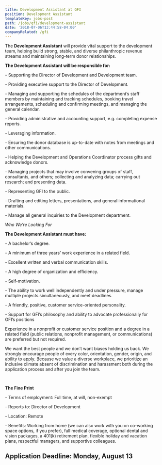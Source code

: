 ```yaml
---
title: Development Assistant at GFI
position: Development Assistant
templateKey: jobs-post
path: /jobs/gfi/development-assistant
date: '2018-07-06T13:44:58-04:00'
companyRelated: /gfi
---
```

The **Development Assistant** will provide vital support to the development team, helping build strong, stable, and diverse philanthropic revenue streams and maintaining long-term donor relationships. 

**The Development Assistant will be responsible for:**

\- Supporting the Director of Development and Development team.

\- Providing executive support to the Director of Development.

\- Managing and supporting the schedules of the department’s staff members by maintaining and tracking schedules, booking travel arrangements, scheduling and confirming meetings, and managing the general calendar.

\- Providing administrative and accounting support, e.g. completing expense reports.

\- Leveraging information.

\- Ensuring the donor database is up-to-date with notes from meetings and other communications.

\- Helping the Development and Operations Coordinator process gifts and acknowledge donors.

\- Managing projects that may involve convening groups of staff, consultants, and others; collecting and analyzing data; carrying out research; and presenting data.

\- Representing GFI to the public.

\- Drafting and editing letters, presentations, and general informational materials.

\- Manage all general inquiries to the Development department.

_Who We’re Looking For_

**The Development Assistant must have:**

\- A bachelor’s degree.

\- A minimum of three years’ work experience in a related field.

\- Excellent written and verbal communication skills.

\- A high degree of organization and efficiency.

\- Self-motivation.

\- The ability to work well independently and under pressure, manage multiple projects simultaneously, and meet deadlines.

\- A friendly, positive, customer service-oriented personality.

\- Support for GFI’s philosophy and ability to advocate professionally for GFI’s positions

Experience in a nonprofit or customer service position and a degree in a related field (public relations, nonprofit management, or communications) are preferred but not required.

We want the best people and we don’t want biases holding us back. We strongly encourage people of every color, orientation, gender, origin, and ability to apply. Because we value a diverse workplace, we prioritize an inclusive climate absent of discrimination and harassment both during the application process and after you join the team.

<br>

**The Fine Print**

\- Terms of employment: Full time, at will, non-exempt

\- Reports to: Director of Development

\- Location: Remote

\- Benefits: Working from home (we can also work with you on co-working space options, if you prefer), full medical coverage, optional dental and vision packages, a 401(k) retirement plan, flexible holiday and vacation plans, respectful managers, and supportive colleagues.

## Application Deadline: Monday, August 13
